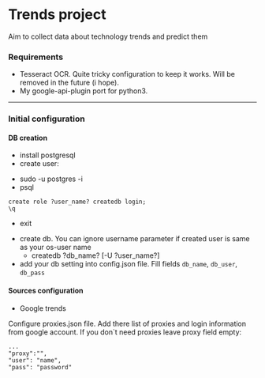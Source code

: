 # Trends project

Aim to collect data about technology trends and predict them

### Requirements

* Tesseract OCR. Quite tricky configuration to keep it works. Will be removed in the future (i hope).
* My google-api-plugin port for python3.

_____

### Initial configuration

#### DB creation
- install postgresql
- create user:
 + sudo -u postgres -i
 + psql
  ```
  create role ?user_name? createdb login;
  \q
  ```
 + exit
- create db. You can ignore username parameter if created user is same as your os-user name
  + createdb ?db_name? [-U ?user_name?]
- add your db setting into config.json file. Fill fields `db_name`, `db_user`, `db_pass`


#### Sources configuration
- Google trends

 Configure proxies.json file. Add there list of proxies and login information from google account. If you don`t
  need proxies leave proxy field empty:
  ```
  ...
  "proxy":"",
  "user": "name",
  "pass": "password"
  ```